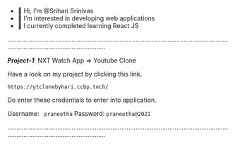 -   👋  Hi, I’m @Srihari Srinivas
-   👀  I’m interested in developing web applications
-   🌱  I currently completed learning React JS

...................................................................................................................................................................................

***Project-1***: NXT Watch App => Youtube Clone

Have a look on my project by clicking this link.

```
https://ytclonebyhari.ccbp.tech/

```
Do enter these credentials to enter into application.

Username: ``` praneetha```
Password: ```praneetha@2021```

...................................................................................................................................................................................
